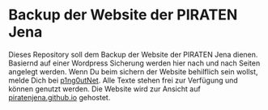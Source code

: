 Backup der Website der PIRATEN Jena
===================================
Dieses Repository soll dem Backup der Website der PIRATEN Jena dienen.
Basiernd auf einer Wordpress Sicherung werden hier nach und nach Seiten
angelegt werden. Wenn Du beim sichern der Website behilflich sein wollst,
melde Dich bei [p1ng0utNet](https://github.com/p1ng0utNet). Alle Texte
stehen frei zur Verfügung und können genutzt werden. Die Website wird
zur Ansicht auf [piratenjena.github.io](https://piratenjena.github.io)
gehostet.
